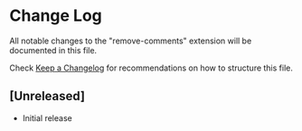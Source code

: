 # Change Log
All notable changes to the "remove-comments" extension will be documented in this file.

Check [Keep a Changelog](http://keepachangelog.com/) for recommendations on how to structure this file.

## [Unreleased]
- Initial release